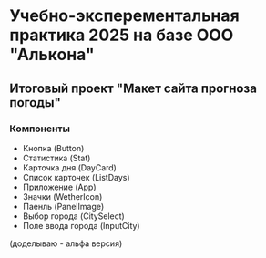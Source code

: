 # Учебно-эксперементальная практика 2025 на базе ООО "Алькона"

## Итоговый проект "Макет сайта прогноза погоды"

### Компоненты

- Кнопка (Button)
- Статистика (Stat)
- Карточка дня (DayCard)
- Список карточек (ListDays)
- Приложение (App)
- Значки (WetherIcon)
- Паенль (PanelImage)
- Выбор города (CitySelect)
- Поле ввода города (InputCity)

(доделываю - альфа версия)
